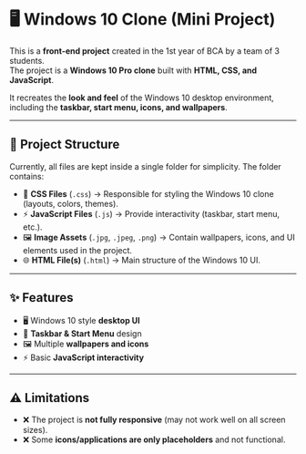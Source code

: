 # 🖥️ Windows 10 Clone (Mini Project)

This is a **front-end project** created in the 1st year of BCA by a team of 3 students.  
The project is a **Windows 10 Pro clone** built with **HTML, CSS, and JavaScript**.  

It recreates the **look and feel** of the Windows 10 desktop environment, including the **taskbar, start menu, icons, and wallpapers**.  

---

## 📂 Project Structure

Currently, all files are kept inside a single folder for simplicity. The folder contains:

- 🎨 **CSS Files** (`.css`) → Responsible for styling the Windows 10 clone (layouts, colors, themes).  
- ⚡ **JavaScript Files** (`.js`) → Provide interactivity (taskbar, start menu, etc.).  
- 🖼️ **Image Assets** (`.jpg`, `.jpeg`, `.png`) → Contain wallpapers, icons, and UI elements used in the project.  
- 🌐 **HTML File(s)** (`.html`) → Main structure of the Windows 10 UI.  

---

## ✨ Features

- 🖥️ Windows 10 style **desktop UI**  
- 📌 **Taskbar & Start Menu** design  
- 🖼️ Multiple **wallpapers and icons**  
- ⚡ Basic **JavaScript interactivity**  

---

## ⚠️ Limitations

- ❌ The project is **not fully responsive** (may not work well on all screen sizes).  
- ❌ Some **icons/applications are only placeholders** and not functional.  
